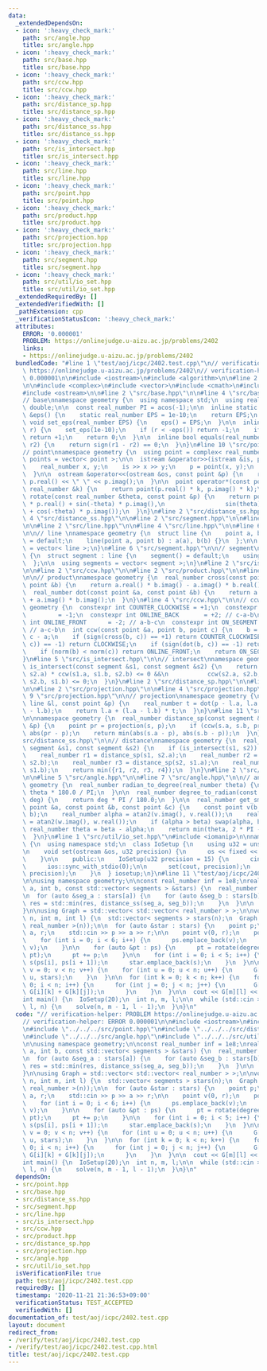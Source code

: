 ```yaml
---
data:
  _extendedDependsOn:
  - icon: ':heavy_check_mark:'
    path: src/angle.hpp
    title: src/angle.hpp
  - icon: ':heavy_check_mark:'
    path: src/base.hpp
    title: src/base.hpp
  - icon: ':heavy_check_mark:'
    path: src/ccw.hpp
    title: src/ccw.hpp
  - icon: ':heavy_check_mark:'
    path: src/distance_sp.hpp
    title: src/distance_sp.hpp
  - icon: ':heavy_check_mark:'
    path: src/distance_ss.hpp
    title: src/distance_ss.hpp
  - icon: ':heavy_check_mark:'
    path: src/is_intersect.hpp
    title: src/is_intersect.hpp
  - icon: ':heavy_check_mark:'
    path: src/line.hpp
    title: src/line.hpp
  - icon: ':heavy_check_mark:'
    path: src/point.hpp
    title: src/point.hpp
  - icon: ':heavy_check_mark:'
    path: src/product.hpp
    title: src/product.hpp
  - icon: ':heavy_check_mark:'
    path: src/projection.hpp
    title: src/projection.hpp
  - icon: ':heavy_check_mark:'
    path: src/segment.hpp
    title: src/segment.hpp
  - icon: ':heavy_check_mark:'
    path: src/util/io_set.hpp
    title: src/util/io_set.hpp
  _extendedRequiredBy: []
  _extendedVerifiedWith: []
  _pathExtension: cpp
  _verificationStatusIcon: ':heavy_check_mark:'
  attributes:
    ERROR: '0.000001'
    PROBLEM: https://onlinejudge.u-aizu.ac.jp/problems/2402
    links:
    - https://onlinejudge.u-aizu.ac.jp/problems/2402
  bundledCode: "#line 1 \"test/aoj/icpc/2402.test.cpp\"\n// verification-helper: PROBLEM\
    \ https://onlinejudge.u-aizu.ac.jp/problems/2402\n// verification-helper: ERROR\
    \ 0.000001\n\n#include <iostream>\n#include <algorithm>\n\n#line 2 \"src/point.hpp\"\
    \n\n#include <complex>\n#include <vector>\n#include <cmath>\n#include <istream>\n\
    #include <ostream>\n\n#line 2 \"src/base.hpp\"\n\n#line 4 \"src/base.hpp\"\n\n\
    // base\nnamespace geometry {\n  using namespace std;\n  using real_number = long\
    \ double;\n\n  const real_number PI = acos(-1);\n\n  inline static real_number\
    \ &eps() {\n    static real_number EPS = 1e-10;\n    return EPS;\n  }\n\n  static\
    \ void set_eps(real_number EPS) {\n    eps() = EPS;\n  }\n\n  inline int sign(real_number\
    \ r) {\n    set_eps(1e-10);\n    if (r < -eps()) return -1;\n    if (r > +eps())\
    \ return +1;\n    return 0;\n  }\n\n  inline bool equals(real_number r1, real_number\
    \ r2) {\n    return sign(r1 - r2) == 0;\n  }\n}\n#line 10 \"src/point.hpp\"\n\n\
    // point\nnamespace geometry {\n  using point = complex< real_number >;\n  using\
    \ points = vector< point >;\n\n  istream &operator>>(istream &is, point &p) {\n\
    \    real_number x, y;\n    is >> x >> y;\n    p = point(x, y);\n    return is;\n\
    \  }\n\n  ostream &operator<<(ostream &os, const point &p) {\n    return os <<\
    \ p.real() << \" \" << p.imag();\n  }\n\n  point operator*(const point &p, const\
    \ real_number &k) {\n    return point(p.real() * k, p.imag() * k);\n  }\n\n  point\
    \ rotate(const real_number &theta, const point &p) {\n    return point(cos(theta)\
    \ * p.real() + sin(-theta) * p.imag(),\n                 sin(theta) * p.real()\
    \ + cos(-theta) * p.imag());\n  }\n}\n#line 2 \"src/distance_ss.hpp\"\n\n#line\
    \ 4 \"src/distance_ss.hpp\"\n\n#line 2 \"src/segment.hpp\"\n\n#line 4 \"src/segment.hpp\"\
    \n\n#line 2 \"src/line.hpp\"\n\n#line 4 \"src/line.hpp\"\n\n#line 6 \"src/line.hpp\"\
    \n\n// line \nnamespace geometry {\n  struct line {\n    point a, b;\n\n    line()\
    \ = default;\n    line(point a, point b) : a(a), b(b) {}\n  };\n\n  using lines\
    \ = vector< line >;\n}\n#line 6 \"src/segment.hpp\"\n\n// segment\nnamespace geometry\
    \ {\n  struct segment : line {\n    segment() = default;\n    using line::line;\n\
    \  };\n\n  using segments = vector< segment >;\n}\n#line 2 \"src/is_intersect.hpp\"\
    \n\n#line 2 \"src/ccw.hpp\"\n\n#line 2 \"src/product.hpp\"\n\n#line 4 \"src/product.hpp\"\
    \n\n// product\nnamespace geometry {\n  real_number cross(const point &a, const\
    \ point &b) {\n    return a.real() * b.imag() - a.imag() * b.real();\n  }\n\n\
    \  real_number dot(const point &a, const point &b) {\n    return a.real() * b.real()\
    \ + a.imag() * b.imag();\n  }\n}\n#line 4 \"src/ccw.hpp\"\n\n// ccw\nnamespace\
    \ geometry {\n  constexpr int COUNTER_CLOCKWISE = +1;\n  constexpr int CLOCKWISE\
    \         = -1;\n  constexpr int ONLINE_BACK       = +2; // c-a-b\n  constexpr\
    \ int ONLINE_FRONT      = -2; // a-b-c\n  constexpr int ON_SEGMENT        =  0;\
    \ // a-c-b\n  int ccw(const point &a, point b, point c) {\n    b = b - a, c =\
    \ c - a;\n    if (sign(cross(b, c)) == +1) return COUNTER_CLOCKWISE;\n    if (sign(cross(b,\
    \ c)) == -1) return CLOCKWISE;\n    if (sign(dot(b, c)) == -1) return ONLINE_BACK;\n\
    \    if (norm(b) < norm(c)) return ONLINE_FRONT;\n    return ON_SEGMENT;\n  }\n\
    }\n#line 5 \"src/is_intersect.hpp\"\n\n// intersect\nnamespace geometry {\n  bool\
    \ is_intersect(const segment &s1, const segment &s2) {\n    return ccw(s1.a, s1.b,\
    \ s2.a) * ccw(s1.a, s1.b, s2.b) <= 0 &&\n           ccw(s2.a, s2.b, s1.a) * ccw(s2.a,\
    \ s2.b, s1.b) <= 0;\n  }\n}\n#line 2 \"src/distance_sp.hpp\"\n\n#line 5 \"src/distance_sp.hpp\"\
    \n\n#line 2 \"src/projection.hpp\"\n\n#line 4 \"src/projection.hpp\"\n\n#line\
    \ 9 \"src/projection.hpp\"\n\n// projection\nnamespace geometry {\n  point projection(const\
    \ line &l, const point &p) {\n    real_number t = dot(p - l.a, l.a - l.b) / norm(l.a\
    \ - l.b);\n    return l.a + (l.a - l.b) * t;\n  }\n}\n#line 11 \"src/distance_sp.hpp\"\
    \n\nnamespace geometry {\n  real_number distance_sp(const segment &s, const point\
    \ &p) {\n    point pr = projection(s, p);\n    if (ccw(s.a, s.b, pr) == 0) return\
    \ abs(pr - p);\n    return min(abs(s.a - p), abs(s.b - p));\n  }\n}\n#line 9 \"\
    src/distance_ss.hpp\"\n\n// distance\nnamespace geometry {\n  real_number distance_ss(const\
    \ segment &s1, const segment &s2) {\n    if (is_intersect(s1, s2)) return 0;\n\
    \    real_number r1 = distance_sp(s1, s2.a);\n    real_number r2 = distance_sp(s1,\
    \ s2.b);\n    real_number r3 = distance_sp(s2, s1.a);\n    real_number r4 = distance_sp(s2,\
    \ s1.b);\n    return min({r1, r2, r3, r4});\n  }\n}\n#line 2 \"src/angle.hpp\"\
    \n\n#line 5 \"src/angle.hpp\"\n\n#line 7 \"src/angle.hpp\"\n\n// angle\nnamespace\
    \ geometry {\n  real_number radian_to_degree(real_number theta) {\n    return\
    \ theta * 180.0 / PI;\n  }\n\n  real_number degree_to_radian(const real_number\
    \ deg) {\n    return deg * PI / 180.0;\n  }\n\n  real_number get_smaller_angle(const\
    \ point &a, const point &b, const point &c) {\n    const point v(b - a), w(c -\
    \ b);\n    real_number alpha = atan2(v.imag(), v.real());\n    real_number beta\
    \ = atan2(w.imag(), w.real());\n    if (alpha > beta) swap(alpha, beta);\n   \
    \ real_number theta = beta - alpha;\n    return min(theta, 2 * PI - theta);\n\
    \  }\n}\n#line 1 \"src/util/io_set.hpp\"\n#include <iomanip>\n\nnamespace geometry\
    \ {\n  using namespace std;\n  class IoSetup {\n    using u32 = unsigned int;\n\
    \n    void set(ostream &os, u32 precision) {\n      os << fixed << setprecision(precision);\n\
    \    }\n\n    public:\n    IoSetup(u32 precision = 15) {\n      cin.tie(0);\n\
    \      ios::sync_with_stdio(0);\n\n      set(cout, precision);\n      set(cerr,\
    \ precision);\n    }\n  } iosetup;\n}\n#line 11 \"test/aoj/icpc/2402.test.cpp\"\
    \n\nusing namespace geometry;\n\nconst real_number inf = 1e8;\nreal_number star_distance(int\
    \ a, int b, const std::vector< segments > &stars) {\n  real_number res = inf;\n\
    \n  for (auto &seg_a : stars[a]) {\n    for (auto &seg_b : stars[b]) {\n     \
    \ res = std::min(res, distance_ss(seg_a, seg_b));\n    }\n  }\n\n  return res;\n\
    }\n\nusing Graph = std::vector< std::vector< real_number > >;\n\nvoid solve(int\
    \ n, int m, int l) {\n  std::vector< segments > stars(n);\n  Graph G(n, std::vector<\
    \ real_number >(n));\n\n  for (auto &star : stars) {\n    point p;\n    real_number\
    \ a, r;\n    std::cin >> p >> a >> r;\n\n    point v(0, r);\n    points ps;\n\
    \    for (int i = 0; i < 6; i++) {\n      ps.emplace_back(v);\n      v = rotate(degree_to_radian(144),\
    \ v);\n    }\n\n    for (auto &pt : ps) {\n      pt = rotate(degree_to_radian(a),\
    \ pt);\n      pt += p;\n    }\n\n    for (int i = 0; i < 5; i++) {\n      segment\
    \ s(ps[i], ps[i + 1]);\n      star.emplace_back(s);\n    }\n  }\n\n  for (int\
    \ v = 0; v < n; v++) {\n    for (int u = 0; u < n; u++) {\n      G[v][u] = star_distance(v,\
    \ u, stars);\n    }\n  }\n\n  for (int k = 0; k < n; k++) {\n    for (int i =\
    \ 0; i < n; i++) {\n      for (int j = 0; j < n; j++) {\n        G[i][j] = std::min(G[i][j],\
    \ G[i][k] + G[k][j]);\n      }\n    }\n  }\n\n  cout << G[m][l] << endl;\n}\n\n\
    int main() {\n  IoSetup(20);\n  int n, m, l;\n\n  while (std::cin >> n >> m >>\
    \ l, n) {\n    solve(n, m - 1, l - 1);\n  }\n}\n"
  code: "// verification-helper: PROBLEM https://onlinejudge.u-aizu.ac.jp/problems/2402\n\
    // verification-helper: ERROR 0.000001\n\n#include <iostream>\n#include <algorithm>\n\
    \n#include \"../../../src/point.hpp\"\n#include \"../../../src/distance_ss.hpp\"\
    \n#include \"../../../src/angle.hpp\"\n#include \"../../../src/util/io_set.hpp\"\
    \n\nusing namespace geometry;\n\nconst real_number inf = 1e8;\nreal_number star_distance(int\
    \ a, int b, const std::vector< segments > &stars) {\n  real_number res = inf;\n\
    \n  for (auto &seg_a : stars[a]) {\n    for (auto &seg_b : stars[b]) {\n     \
    \ res = std::min(res, distance_ss(seg_a, seg_b));\n    }\n  }\n\n  return res;\n\
    }\n\nusing Graph = std::vector< std::vector< real_number > >;\n\nvoid solve(int\
    \ n, int m, int l) {\n  std::vector< segments > stars(n);\n  Graph G(n, std::vector<\
    \ real_number >(n));\n\n  for (auto &star : stars) {\n    point p;\n    real_number\
    \ a, r;\n    std::cin >> p >> a >> r;\n\n    point v(0, r);\n    points ps;\n\
    \    for (int i = 0; i < 6; i++) {\n      ps.emplace_back(v);\n      v = rotate(degree_to_radian(144),\
    \ v);\n    }\n\n    for (auto &pt : ps) {\n      pt = rotate(degree_to_radian(a),\
    \ pt);\n      pt += p;\n    }\n\n    for (int i = 0; i < 5; i++) {\n      segment\
    \ s(ps[i], ps[i + 1]);\n      star.emplace_back(s);\n    }\n  }\n\n  for (int\
    \ v = 0; v < n; v++) {\n    for (int u = 0; u < n; u++) {\n      G[v][u] = star_distance(v,\
    \ u, stars);\n    }\n  }\n\n  for (int k = 0; k < n; k++) {\n    for (int i =\
    \ 0; i < n; i++) {\n      for (int j = 0; j < n; j++) {\n        G[i][j] = std::min(G[i][j],\
    \ G[i][k] + G[k][j]);\n      }\n    }\n  }\n\n  cout << G[m][l] << endl;\n}\n\n\
    int main() {\n  IoSetup(20);\n  int n, m, l;\n\n  while (std::cin >> n >> m >>\
    \ l, n) {\n    solve(n, m - 1, l - 1);\n  }\n}\n"
  dependsOn:
  - src/point.hpp
  - src/base.hpp
  - src/distance_ss.hpp
  - src/segment.hpp
  - src/line.hpp
  - src/is_intersect.hpp
  - src/ccw.hpp
  - src/product.hpp
  - src/distance_sp.hpp
  - src/projection.hpp
  - src/angle.hpp
  - src/util/io_set.hpp
  isVerificationFile: true
  path: test/aoj/icpc/2402.test.cpp
  requiredBy: []
  timestamp: '2020-11-21 21:36:53+09:00'
  verificationStatus: TEST_ACCEPTED
  verifiedWith: []
documentation_of: test/aoj/icpc/2402.test.cpp
layout: document
redirect_from:
- /verify/test/aoj/icpc/2402.test.cpp
- /verify/test/aoj/icpc/2402.test.cpp.html
title: test/aoj/icpc/2402.test.cpp
---
```

